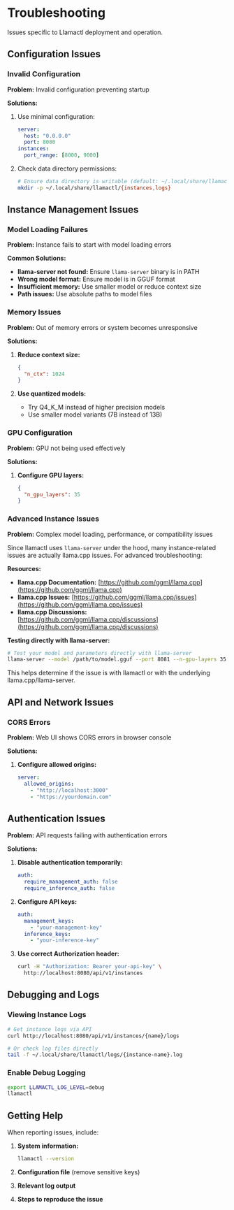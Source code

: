 # Troubleshooting

Issues specific to Llamactl deployment and operation.

## Configuration Issues

### Invalid Configuration

**Problem:** Invalid configuration preventing startup

**Solutions:**
1. Use minimal configuration:
   ```yaml
   server:
     host: "0.0.0.0"
     port: 8080
   instances:
     port_range: [8000, 9000]
   ```

2. Check data directory permissions:
   ```bash
   # Ensure data directory is writable (default: ~/.local/share/llamactl)
   mkdir -p ~/.local/share/llamactl/{instances,logs}
   ```

## Instance Management Issues

### Model Loading Failures

**Problem:** Instance fails to start with model loading errors

**Common Solutions:**  
- **llama-server not found:** Ensure `llama-server` binary is in PATH  
- **Wrong model format:** Ensure model is in GGUF format  
- **Insufficient memory:** Use smaller model or reduce context size  
- **Path issues:** Use absolute paths to model files  

### Memory Issues

**Problem:** Out of memory errors or system becomes unresponsive

**Solutions:**
1. **Reduce context size:**
   ```json
   {
     "n_ctx": 1024
   }
   ```

2. **Use quantized models:**  
   - Try Q4_K_M instead of higher precision models  
   - Use smaller model variants (7B instead of 13B)  

### GPU Configuration

**Problem:** GPU not being used effectively

**Solutions:**
1. **Configure GPU layers:**
   ```json
   {
     "n_gpu_layers": 35
   }
   ```

### Advanced Instance Issues

**Problem:** Complex model loading, performance, or compatibility issues

Since llamactl uses `llama-server` under the hood, many instance-related issues are actually llama.cpp issues. For advanced troubleshooting:

**Resources:**  
- **llama.cpp Documentation:** [https://github.com/ggml/llama.cpp](https://github.com/ggml/llama.cpp)  
- **llama.cpp Issues:** [https://github.com/ggml/llama.cpp/issues](https://github.com/ggml/llama.cpp/issues)  
- **llama.cpp Discussions:** [https://github.com/ggml/llama.cpp/discussions](https://github.com/ggml/llama.cpp/discussions)  

**Testing directly with llama-server:**  
```bash
# Test your model and parameters directly with llama-server
llama-server --model /path/to/model.gguf --port 8081 --n-gpu-layers 35
```

This helps determine if the issue is with llamactl or with the underlying llama.cpp/llama-server.

## API and Network Issues

### CORS Errors

**Problem:** Web UI shows CORS errors in browser console

**Solutions:**
1. **Configure allowed origins:**
   ```yaml
   server:
     allowed_origins:
       - "http://localhost:3000"
       - "https://yourdomain.com"
   ```

## Authentication Issues

**Problem:** API requests failing with authentication errors

**Solutions:**
1. **Disable authentication temporarily:**
   ```yaml
   auth:
     require_management_auth: false
     require_inference_auth: false
   ```

2. **Configure API keys:**
   ```yaml
   auth:
     management_keys:
       - "your-management-key"
     inference_keys:
       - "your-inference-key"
   ```

3. **Use correct Authorization header:**
   ```bash
   curl -H "Authorization: Bearer your-api-key" \
     http://localhost:8080/api/v1/instances
   ```

## Debugging and Logs

### Viewing Instance Logs

```bash
# Get instance logs via API
curl http://localhost:8080/api/v1/instances/{name}/logs

# Or check log files directly
tail -f ~/.local/share/llamactl/logs/{instance-name}.log
```

### Enable Debug Logging

```bash
export LLAMACTL_LOG_LEVEL=debug
llamactl
```

## Getting Help

When reporting issues, include:

1. **System information:**
   ```bash
   llamactl --version
   ```

2. **Configuration file** (remove sensitive keys)

3. **Relevant log output**

4. **Steps to reproduce the issue**
